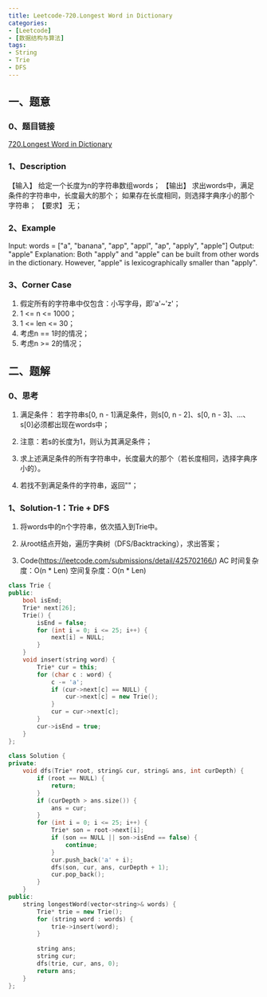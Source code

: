 ```yaml
---
title: Leetcode-720.Longest Word in Dictionary
categories: 
- [Leetcode]
- [数据结构与算法] 
tags: 
- String
- Trie
- DFS
---
```


## 一、题意

### 0、题目链接
[720.Longest Word in Dictionary](https://leetcode.com/problems/longest-word-in-dictionary/)

### 1、Description
【输入】
给定一个长度为n的字符串数组words；
【输出】
求出words中，满足条件的字符串中，长度最大的那个；
如果存在长度相同，则选择字典序小的那个字符串；
【要求】
无；

### 2、Example
Input: 
words = ["a", "banana", "app", "appl", "ap", "apply", "apple"]
Output: "apple"
Explanation: 
Both "apply" and "apple" can be built from other words in the dictionary. However, "apple" is lexicographically smaller than "apply".

<!-- more -->

### 3、Corner Case
1. 假定所有的字符串中仅包含：小写字母，即'a'~'z'；
2. 1 <= n <= 1000；
3. 1 <= len <= 30；
4. 考虑n == 1时的情况；
5. 考虑n >= 2的情况；

## 二、题解

### 0、思考
1. 满足条件：
若字符串s[0, n - 1]满足条件，则s[0, n - 2]、s[0, n - 3]、...、s[0]必须都出现在words中；

2. 注意：若s的长度为1，则认为其满足条件；

3. 求上述满足条件的所有字符串中，长度最大的那个（若长度相同，选择字典序小的）。

4. 若找不到满足条件的字符串，返回""；

### 1、Solution-1：Trie + DFS
1. 将words中的n个字符串，依次插入到Trie中。

2. 从root结点开始，遍历字典树（DFS/Backtracking），求出答案；

3. Code(https://leetcode.com/submissions/detail/425702166/)
AC
时间复杂度：O(n * Len)
空间复杂度：O(n * Len)
```C++
class Trie {
public:
    bool isEnd;
    Trie* next[26];
    Trie() {
        isEnd = false;
        for (int i = 0; i <= 25; i++) {
            next[i] = NULL;
        }
    }
    void insert(string word) {
        Trie* cur = this;
        for (char c : word) {
            c -= 'a';
            if (cur->next[c] == NULL) {
                cur->next[c] = new Trie();
            }
            cur = cur->next[c];
        }
        cur->isEnd = true;
    }
};
 
class Solution {
private:
    void dfs(Trie* root, string& cur, string& ans, int curDepth) {
        if (root == NULL) {
            return;
        }
        if (curDepth > ans.size()) {
            ans = cur;
        }
        for (int i = 0; i <= 25; i++) {
            Trie* son = root->next[i];
            if (son == NULL || son->isEnd == false) {
                continue;
            }
            cur.push_back('a' + i);
            dfs(son, cur, ans, curDepth + 1);
            cur.pop_back();
        }
    }
public:
    string longestWord(vector<string>& words) {
        Trie* trie = new Trie();
        for (string word : words) {
            trie->insert(word);
        }
        
        string ans;
        string cur;
        dfs(trie, cur, ans, 0);
        return ans;
    }
};
```

